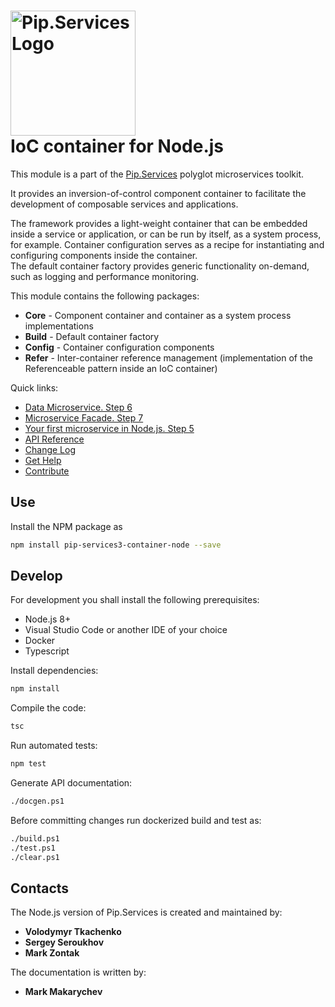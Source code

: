 # <img src="https://uploads-ssl.webflow.com/5ea5d3315186cf5ec60c3ee4/5edf1c94ce4c859f2b188094_logo.svg" alt="Pip.Services Logo" width="200"> <br/> IoC container for Node.js

This module is a part of the [Pip.Services](http://pipservices.org) polyglot microservices toolkit.

It provides an inversion-of-control component container to facilitate the development of composable services and applications.

The framework provides a light-weight container that can be embedded inside a service or application, or can be run by itself,
as a system process, for example. Container configuration serves as a recipe for instantiating and configuring components inside the container.  
The default container factory provides generic functionality on-demand, such as logging and performance monitoring.

This module contains the following packages:
- **Core** - Component container and container as a system process implementations
- **Build** - Default container factory
- **Config** - Container configuration components
- **Refer** - Inter-container reference management (implementation of the Referenceable pattern inside an IoC container)


<a name="links"></a> Quick links:

* [Data Microservice. Step 6](https://www.pipservices.org/docs/tutorials/data-microservice/container) 
* [Microservice Facade. Step 7](https://www.pipservices.org/docs/tutorials/data-microservice/service) 
* [Your first microservice in Node.js. Step 5](https://www.pipservices.org/docs/quickstart/nodejs) 
* [API Reference](https://pip-services3-node.github.io/pip-services3-container-node/globals.html)
* [Change Log](CHANGELOG.md)
* [Get Help](https://www.pipservices.org/community/help)
* [Contribute](https://www.pipservices.org/community/contribute)

## Use

Install the NPM package as
```bash
npm install pip-services3-container-node --save
```

## Develop

For development you shall install the following prerequisites:
* Node.js 8+
* Visual Studio Code or another IDE of your choice
* Docker
* Typescript

Install dependencies:
```bash
npm install
```

Compile the code:
```bash
tsc
```

Run automated tests:
```bash
npm test
```

Generate API documentation:
```bash
./docgen.ps1
```

Before committing changes run dockerized build and test as:
```bash
./build.ps1
./test.ps1
./clear.ps1
```

## Contacts

The Node.js version of Pip.Services is created and maintained by:
- **Volodymyr Tkachenko**
- **Sergey Seroukhov**
- **Mark Zontak**

The documentation is written by:
- **Mark Makarychev**
